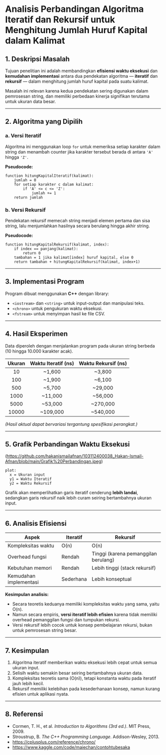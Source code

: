 # Analisis Perbandingan Algoritma Iteratif dan Rekursif untuk Menghitung Jumlah Huruf Kapital dalam Kalimat

## 1. Deskripsi Masalah
Tujuan penelitian ini adalah membandingkan **efisiensi waktu eksekusi** dan **kemudahan implementasi** antara dua pendekatan algoritma — **iteratif** dan **rekursif** — dalam menghitung jumlah huruf kapital pada suatu kalimat.

Masalah ini relevan karena kedua pendekatan sering digunakan dalam pemrosesan string, dan memiliki perbedaan kinerja signifikan terutama untuk ukuran data besar.

---

## 2. Algoritma yang Dipilih

### a. Versi Iteratif
Algoritma ini menggunakan loop `for` untuk memeriksa setiap karakter dalam string dan menambah counter jika karakter tersebut berada di antara `'A'` hingga `'Z'`.

**Pseudocode:**
```
function hitungKapitalIteratif(kalimat):
    jumlah = 0
    for setiap karakter c dalam kalimat:
        if 'A' <= c <= 'Z':
            jumlah += 1
    return jumlah
```

### b. Versi Rekursif
Pendekatan rekursif memecah string menjadi elemen pertama dan sisa string, lalu menjumlahkan hasilnya secara berulang hingga akhir string.

**Pseudocode:**
```
function hitungKapitalRekursif(kalimat, index):
    if index == panjang(kalimat):
        return 0
    tambahan = 1 jika kalimat[index] huruf kapital, else 0
    return tambahan + hitungKapitalRekursif(kalimat, index+1)
```

---

## 3. Implementasi Program
Program dibuat menggunakan **C++** dengan library:
- `<iostream>` dan `<string>` untuk input-output dan manipulasi teks.
- `<chrono>` untuk pengukuran waktu eksekusi.
- `<fstream>` untuk menyimpan hasil ke file CSV.

---

## 4. Hasil Eksperimen

Data diperoleh dengan menjalankan program pada ukuran string berbeda (10 hingga 10.000 karakter acak).

| Ukuran | Waktu Iteratif (ns) | Waktu Rekursif (ns) |
|:-------:|:------------------:|:------------------:|
| 10 | ~1,600 | ~3,800 |
| 100 | ~1,900 | ~6,100 |
| 500 | ~5,700 | ~29,000 |
| 1000 | ~11,000 | ~56,000 |
| 5000 | ~53,000 | ~270,000 |
| 10000 | ~109,000 | ~540,000 |

*(Hasil aktual dapat bervariasi tergantung spesifikasi perangkat.)*

---

## 5. Grafik Perbandingan Waktu Eksekusi

(https://github.com/hakanismailafnan/103112400038_Hakan-Ismail-Afnan/blob/main/Grafik%20Perbandingan.jpeg)

```
plot:
  x = Ukuran input
  y1 = Waktu Iteratif
  y2 = Waktu Rekursif
```

Grafik akan memperlihatkan garis iteratif cenderung **lebih landai**, sedangkan garis rekursif naik lebih curam seiring bertambahnya ukuran input.

---

## 6. Analisis Efisiensi

| Aspek | Iteratif | Rekursif |
|-------|-----------|-----------|
| Kompleksitas waktu | O(n) | O(n) |
| Overhead fungsi | Rendah | Tinggi (karena pemanggilan berulang) |
| Kebutuhan memori | Rendah | Lebih tinggi (stack rekursif) |
| Kemudahan implementasi | Sederhana | Lebih konseptual |

**Kesimpulan analisis:**
- Secara teoretis keduanya memiliki kompleksitas waktu yang sama, yaitu O(n).  
- Namun secara empiris, **versi iteratif lebih efisien** karena tidak memiliki overhead pemanggilan fungsi dan tumpukan rekursi.
- Versi rekursif lebih cocok untuk konsep pembelajaran rekursi, bukan untuk pemrosesan string besar.

---

## 7. Kesimpulan
1. Algoritma iteratif memberikan waktu eksekusi lebih cepat untuk semua ukuran input.  
2. Selisih waktu semakin besar seiring bertambahnya ukuran data.  
3. Kompleksitas teoretis sama (O(n)), tetapi konstanta waktu pada iteratif jauh lebih kecil.  
4. Rekursif memiliki kelebihan pada kesederhanaan konsep, namun kurang efisien untuk aplikasi nyata.

---

## 8. Referensi
- Cormen, T. H., et al. *Introduction to Algorithms (3rd ed.)*. MIT Press, 2009.  
- Stroustrup, B. *The C++ Programming Language*. Addison-Wesley, 2013.  
- https://cplusplus.com/reference/chrono/  
- https://www.kaggle.com/code/maiechan/contohtubesaka 

